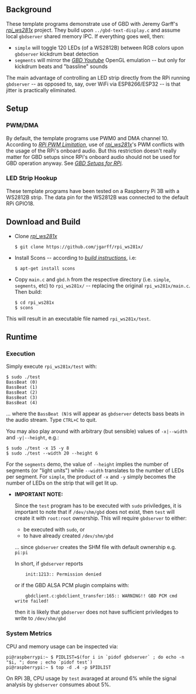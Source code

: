## Background

These template programs demonstrate use of GBD with Jeremy Garff's [*rpi_ws281x*](https://github.com/jgarff/rpi_ws281x) project. They build upon `../gbd-text-display.c` and assume local `gbdserver` shared memory IPC. If everything goes well, then:
* `simple` will toggle 120 LEDs (of a WS2812B) between RGB colors upon `gbdserver` kickdrum beat detection
* `segments` will mirror the [*GBD Youtube*](https://youtu.be/1wmrO51TZqA) OpenGL emulation -- but only for kickdrum beats and "bassline" sounds

The main advantage of controlling an LED strip directly from the RPi running `gbdserver` -- as opposed to, say, over WiFi via ESP8266/ESP32 -- is that jitter is practically eliminated.

## Setup

### PWM/DMA

By default, the template programs use PWM0 and DMA channel 10. According to [*RPi PWM Limitation*](https://github.com/jgarff/rpi_ws281x#pwm), use of [*rpi_ws281x*](https://github.com/jgarff/rpi_ws281x)'s PWM conflicts with the usage of the RPi's onboard audio. But this restriction doesn't really matter for GBD setups since RPi's onboard audio should not be used for GBD operation anyway. See [*GBD Setups for RPi*](https://github.com/generic-beat-detector/GBD/wiki/The-GBD-IoT-Framework#gbd-setups-for-the-raspberry-pi).

### LED Strip Hookup

These template programs have been tested on a Raspberry Pi 3B with a WS2812B strip. The data pin for the WS2812B was connected to the default RPi GPIO18.

## Download and Build

* Clone [*rpi_ws281x*](https://github.com/jgarff/rpi_ws281x) 

      $ git clone https://github.com/jgarff/rpi_ws281x/

* Install Scons -- according to [*build instructions*](https://github.com/jgarff/rpi_ws281x#build), i.e:
		
      $ apt-get install scons

* Copy `main.c` and `gbd.h` from the respective directory (i.e. `simple`, `segments`, etc) to `rpi_ws281x/` -- replacing the original `rpi_ws281x/main.c`. Then build:
	
      $ cd rpi_ws281x	
      $ scons

This will result in an executable file named `rpi_ws281x/test`. 

## Runtime

### Execution

Simply execute `rpi_ws281x/test` with:

	$ sudo ./test 
	BassBeat (0)
	BassBeat (1)
	BassBeat (2)
	BassBeat (3)
	BassBeat (4)

... where the `BassBeat (N)`s will appear as `gbdserver` detects bass beats in the audio stream. Type `CTRL+C` to quit.

You may also play around with arbitrary (but sensible) values of `-x|--width` and `-y|--height`, e.g.:

    $ sudo ./test -x 15 -y 8
    $ sudo ./test --width 20 --height 6

For the `segments` demo, the value of `--height` implies the number of segments (or "light units") while `--width` translates to the number of LEDs per segment. For `simple`, the product of `-x` and `-y` simply becomes the number of LEDs on the strip that will get lit up.

* __IMPORTANT NOTE:__ 

	Since the `test` program has to be executed with `sudo` priviledges, it is important to note that if `/dev/shm/gbd` does not exist, then `test` will create it with `root:root` ownership. This will require `gbdserver` to either:
	* be executed with `sudo`, or 
	* to have already created `/dev/shm/gbd`  
	
	... since `gbdserver` creates the SHM file with default ownership e.g. `pi:pi`

	In short, if `gbdserver` reports

          init:1213:: Permission denied

	or if the GBD ALSA PCM plugin complains with:

          gbdclient.c:gbdclient_transfer:165:: WARNING!! GBD PCM cmd write failed!

	then it is likely that `gbdserver` does not have sufficient priviledges to write to `/dev/shm/gbd`

### System Metrics

CPU and memory usage can be inspected via:

    pi@raspberrypi:~ $ PIDLIST=$(for i in `pidof gbdserver` ; do echo -n "$i, "; done ; echo `pidof test`)
    pi@raspberrypi:~ $ top -d .4 -p $PIDLIST

On RPi 3B, CPU usage by `test` avaraged at around 6% while the signal analysis by `gbdserver` consumes about 5%. 

